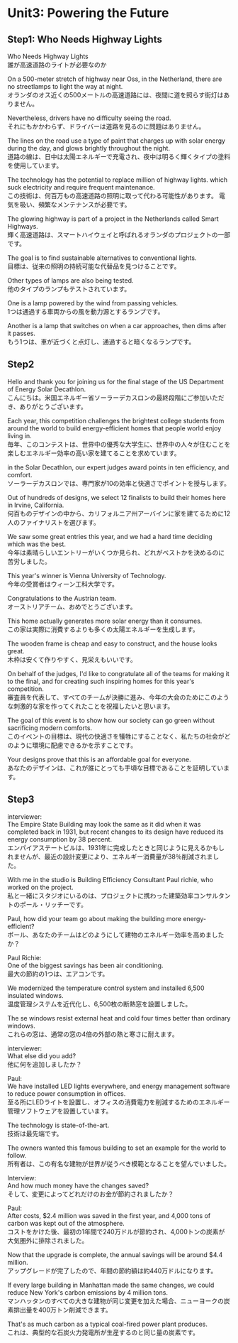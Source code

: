 # Unit3: Powering the Future

## Step1: Who Needs Highway Lights

Who Needs Highway Lights  
誰が高速道路のライトが必要なのか

On a 500-meter stretch of highway near Oss, in the Netherland, there are no streetlamps to light the way at night.  
オランダのオス近くの500メートルの高速道路には、夜間に道を照らす街灯はありません。

Nevertheless, drivers have no difficulty seeing the road.  
それにもかかわらず、ドライバーは道路を見るのに問題はありません。

The lines on the road use a type of paint that charges up with solar energy during the day, and glows brightly throughout the night.  
道路の線は、日中は太陽エネルギーで充電され、夜中は明るく輝くタイプの塗料を使用しています。

The technology has the potential to replace million of highway lights. which suck electricity and require frequent maintenance.  
この技術は、何百万もの高速道路の照明に取って代わる可能性があります。 電気を吸い、頻繁なメンテナンスが必要です。

The glowing highway is part of a project in the Netherlands called Smart Highways.  
輝く高速道路は、スマートハイウェイと呼ばれるオランダのプロジェクトの一部です。

The goal is to find sustainable alternatives to conventional lights.  
目標は、従来の照明の持続可能な代替品を見つけることです。

Other types of lamps are also being tested.  
他のタイプのランプもテストされています。

One is a lamp powered by the wind from passing vehicles.  
1つは通過する車両からの風を動力源とするランプです。

Another is a lamp that switches on when a car approaches, then dims after it passes.  
もう1つは、車が近づくと点灯し、通過すると暗くなるランプです。

## Step2

Hello and thank you for joining us for the final stage of the US Department of Energy Solar Decathlon.  
こんにちは。米国エネルギー省ソーラーデカスロンの最終段階にご参加いただき、ありがとうございます。

Each year, this competition challenges the brightest college students from around the world to build energy-efficient homes that people world enjoy living in.  
毎年、このコンテストは、世界中の優秀な大学生に、世界中の人々が住むことを楽しむエネルギー効率の高い家を建てることを求めています。

in the Solar Decathlon, our expert judges award points in ten efficiency, and comfort.  
ソーラーデカスロンでは、専門家が10の効率と快適さでポイントを授与します。

Out of hundreds of designs, we select 12 finalists to build their homes here in Irvine, California.  
何百ものデザインの中から、カリフォルニア州アーバインに家を建てるために12人のファイナリストを選びます。

We saw some great entries this year, and we had a hard time deciding which was the best.  
今年は素晴らしいエントリーがいくつか見られ、どれがベストかを決めるのに苦労しました。

This year's winner is Vienna University of Technology.  
今年の受賞者はウィーン工科大学です。

Congratulations to the Austrian team.  
オーストリアチーム、おめでとうございます。

This home actually generates more solar energy than it consumes.  
この家は実際に消費するよりも多くの太陽エネルギーを生成します。

The wooden frame is cheap and easy to construct, and the house looks great.  
木枠は安くて作りやすく、見栄えもいいです。

On behalf of the judges, I'd like to congratulate all of the teams for making it to the final, and for creating such inspiring homes for this year's competition.  
審査員を代表して、すべてのチームが決勝に進み、今年の大会のためにこのような刺激的な家を作ってくれたことを祝福したいと思います。

The goal of this event is to show how our society can go green without sacrificing modern comforts.  
このイベントの目標は、現代の快適さを犠牲にすることなく、私たちの社会がどのように環境に配慮できるかを示すことです。

Your designs prove that this is an affordable goal for everyone.  
あなたのデザインは、これが誰にとっても手頃な目標であることを証明しています。

## Step3

interviewer:  
The Empire State Building may look the same as it did when it was completed back in 1931, but recent changes to its design have reduced its energy consumption by 38 percent.  
エンパイアステートビルは、1931年に完成したときと同じように見えるかもしれませんが、最近の設計変更により、エネルギー消費量が38％削減されました。

With me in the studio is Building Efficiency Consultant Paul richie, who worked on the project.  
私と一緒にスタジオにいるのは、プロジェクトに携わった建築効率コンサルタントのポール・リッチーです。

Paul, how did your team go about making the building more energy-efficient?  
ポール、あなたのチームはどのようにして建物のエネルギー効率を高めましたか？

Paul Richie:  
One of the biggest savings has been air conditioning.  
最大の節約の1つは、エアコンです。

We modernized the temperature control system and installed 6,500 insulated windows.  
温度管理システムを近代化し、6,500枚の断熱窓を設置しました。

The se windows resist external heat and cold four times better than ordinary windows.  
これらの窓は、通常の窓の4倍の外部の熱と寒さに耐えます。

interviewer:  
What else did you add?  
他に何を追加しましたか？

Paul:  
We have installed LED lights everywhere, and energy management software to reduce power consumption in offices.  
至る所にLEDライトを設置し、オフィスの消費電力を削減するためのエネルギー管理ソフトウェアを設置しています。

The technology is state-of-the-art.  
技術は最先端です。

The owners wanted this famous building to set an example for the world to follow.  
所有者は、この有名な建物が世界が従うべき模範となることを望んでいました。

Interview:  
And how much money have the changes saved?  
そして、変更によってどれだけのお金が節約されましたか？

Paul:  
After costs, $2.4 million was saved in the first year, and 4,000 tons of carbon was kept out of the atmosphere.  
コストをかけた後、最初の1年間で240万ドルが節約され、4,000トンの炭素が大気圏外に排除されました。

Now that the upgrade is complete, the annual savings will be around $4.4 million.  
アップグレードが完了したので、年間の節約額は約440万ドルになります。

If every large building in Manhattan made the same changes, we could reduce New York's carbon emissions by 4 million tons.  
マンハッタンのすべての大きな建物が同じ変更を加えた場合、ニューヨークの炭素排出量を400万トン削減できます。

That's as much carbon as a typical coal-fired power plant produces.  
これは、典型的な石炭火力発電所が生産するのと同じ量の炭素です。
